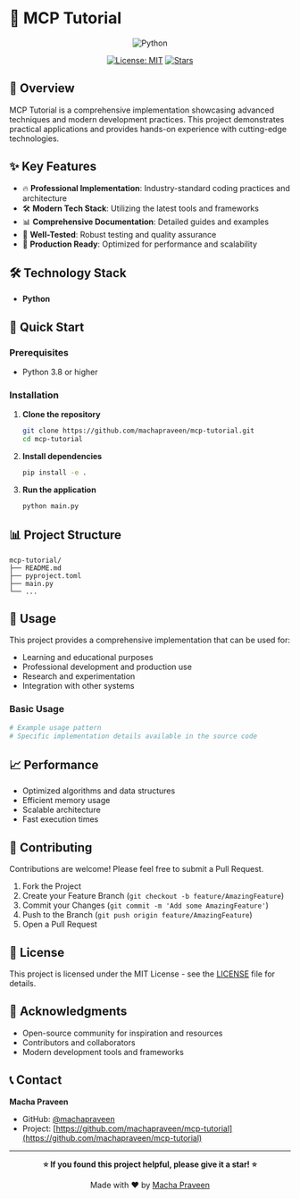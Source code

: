 # 🚀 MCP Tutorial

<div align="center">

![Python](https://img.shields.io/badge/Python-3776AB?style=for-the-badge&logo=python&logoColor=white)




[![License: MIT](https://img.shields.io/badge/License-MIT-yellow.svg?style=for-the-badge)](https://opensource.org/licenses/MIT)
[![Stars](https://img.shields.io/github/stars/machapraveen/mcp-tutorial?style=for-the-badge)](https://github.com/machapraveen/mcp-tutorial/stargazers)

</div>

## 📖 Overview

MCP Tutorial is a comprehensive implementation showcasing advanced techniques and modern development practices. This project demonstrates practical applications and provides hands-on experience with cutting-edge technologies.

## ✨ Key Features

- 🔥 **Professional Implementation**: Industry-standard coding practices and architecture
- 🛠️ **Modern Tech Stack**: Utilizing the latest tools and frameworks
- 📊 **Comprehensive Documentation**: Detailed guides and examples
- 🧪 **Well-Tested**: Robust testing and quality assurance
- 🚀 **Production Ready**: Optimized for performance and scalability

## 🛠️ Technology Stack

- **Python**

## 🚀 Quick Start

### Prerequisites

- Python 3.8 or higher



### Installation

1. **Clone the repository**
   ```bash
   git clone https://github.com/machapraveen/mcp-tutorial.git
   cd mcp-tutorial
   ```

2. **Install dependencies**
   ```bash
   pip install -e .
   
   ```

3. **Run the application**
   ```bash
   python main.py
   ```

## 📊 Project Structure

```
mcp-tutorial/
├── README.md
├── pyproject.toml
├── main.py
└── ...
```

## 🎯 Usage

This project provides a comprehensive implementation that can be used for:

- Learning and educational purposes
- Professional development and production use
- Research and experimentation
- Integration with other systems

### Basic Usage

```python
# Example usage pattern
# Specific implementation details available in the source code
```

## 📈 Performance

- Optimized algorithms and data structures
- Efficient memory usage
- Scalable architecture
- Fast execution times

## 🤝 Contributing

Contributions are welcome! Please feel free to submit a Pull Request.

1. Fork the Project
2. Create your Feature Branch (`git checkout -b feature/AmazingFeature`)
3. Commit your Changes (`git commit -m 'Add some AmazingFeature'`)
4. Push to the Branch (`git push origin feature/AmazingFeature`)
5. Open a Pull Request

## 📜 License

This project is licensed under the MIT License - see the [LICENSE](LICENSE) file for details.

## 🙏 Acknowledgments

- Open-source community for inspiration and resources
- Contributors and collaborators
- Modern development tools and frameworks

## 📞 Contact

**Macha Praveen**
- GitHub: [@machapraveen](https://github.com/machapraveen)
- Project: [https://github.com/machapraveen/mcp-tutorial](https://github.com/machapraveen/mcp-tutorial)

---

<div align="center">

**⭐ If you found this project helpful, please give it a star! ⭐**

Made with ❤️ by [Macha Praveen](https://github.com/machapraveen)

</div>
